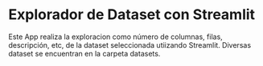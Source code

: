 # Explorador de Dataset con Streamlit
Este App realiza la exploracion como número de columnas, filas, descripción, etc, de la dataset seleccionada utiizando Streamlit. Diversas dataset se encuentran en la carpeta datasets.
